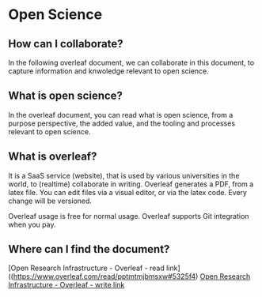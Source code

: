 # Open Science

## How can I collaborate?
In the following overleaf document, 
we can collaborate in this document,
to capture information and knwoledge relevant to open science.

## What is open science?
In the overleaf document, 
you can read what is open science, 
from a purpose perspective, the added value, 
and the tooling and processes relevant to open science.

## What is overleaf?
It is a SaaS service (website), that is used by various universities in the world, 
to (realtime) collaborate in writing. 
Overleaf generates a PDF, from a latex file. 
You can edit files via a visual editor, or via the latex code.
Every change will be versioned.

Overleaf usage is free for normal usage.
Overleaf supports Git integration when you pay.

## Where can I find the document?
[Open Research Infrastructure - Overleaf - read link]((https://www.overleaf.com/read/pptmtmjbmsxw#5325f4)
[Open Research Infrastructure - Overleaf - write link](https://www.overleaf.com/8828742191vfndwfvwmxkh#a388df)
